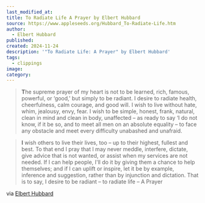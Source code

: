 ```yaml
---
last_modified_at: 
title: To Radiate Life A Prayer by Elbert Hubbard
source: https://www.appleseeds.org/Hubbard_To-Radiate-Life.htm
author:
  - Elbert Hubbard
published: 
created: 2024-11-24
description: '"To Radiate Life: A Prayer" by Elbert Hubbard'
tags:
  - clippings
image: 
category:
---
```

> **T**he supreme prayer of my heart is not to be learned, rich, famous, powerful, or ‘good,' but simply to be radiant. I desire to radiate health, cheerfulness, calm courage, and good will. I wish to live without hate, whim, jealousy, envy, fear. I wish to be simple, honest, frank, natural, clean in mind and clean in body, unaffected – as ready to say ‘I do not know, if it be so, and to meet all men on an absolute equality – to face any obstacle and meet every difficulty unabashed and unafraid.

> **I** wish others to live their lives, too – up to their highest, fullest and best. To that end I pray that I may never meddle, interfere, dictate, give advice that is not wanted, or assist when my services are not needed. If I can help people, I'll do it by giving them a chance to help themselves; and if I can uplift or inspire, let it be by example, inference and suggestion, rather than by injunction and dictation. That is to say, I desire to be radiant – to radiate life – A Prayer


via [Elbert Hubbard](https://www.appleseeds.org/Hubbard_To-Radiate-Life.htm)